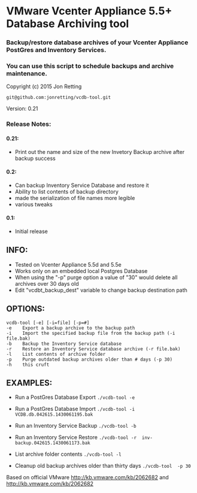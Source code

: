 VMware Vcenter Appliance 5.5+ Database Archiving tool
==========================
### Backup/restore database archives of your Vcenter Appliance PostGres and Inventory Services.
### You can use this script to schedule backups and archive maintenance.
Copyright (c) 2015 Jon Retting

`git@github.com:jonretting/vcdb-tool.git`

Version: 0.21

### Release Notes:

#### 0.21:
- Print out the name and size of the new Invetory Backup archive after backup success

#### 0.2:
- Can backup Inventory Service Database and restore it
- Ability to list contents of backup directory
- made the serialization of file names more legible
- various tweaks

#### 0.1:
- Initial release

INFO:
-----
- Tested on Vcenter Appliance 5.5d and 5.5e
- Works only on an embedded local Postgres Database
- When using the "-p" purge option a value of "30" would delete all archives over 30 days old
- Edit "vcdbt_backup_dest" variable to change backup destination path

OPTIONS:
--------
    vcdb-tool [-e] [-i=file] [-p=#]
    -e    Export a backup archive to the backup path
    -i    Import the specified backup file from the backup path (-i file.bak)
    -b    Backup the Inventory Service database
    -r    Restore an Inventory Service database archive (-r file.bak)
    -l    List contents of archive folder
    -p    Purge outdated backup archives older than # days (-p 30)
    -h    this cruft

EXAMPLES:
---------
- Run a PostGres Database Export
    `./vcdb-tool -e`

- Run a PostGres Database Import
    `./vcdb-tool -i VCDB.db.042615.1430061195.bak`

- Run an Inventory Service Backup
    `./vcdb-tool -b`

- Run an Inventory Service Restore
    `./vcdb-tool -r  inv-backup.042615.1430061173.bak`

- List archive folder contents
    `./vcdb-tool -l`

- Cleanup old backup archives older than thirty days
    `./vcdb-tool  -p 30`

Based on official VMware http://kb.vmware.com/kb/2062682 and http://kb.vmware.com/kb/2062682